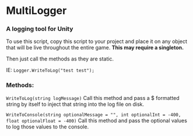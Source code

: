 <h1>MultiLogger</h1>
<h3>A logging tool for Unity</h3>
To use this script, copy this script to your project and place it on any object that will be live throughout the entire game. <b>This may require a singleton.</b>

Then just call the methods as they are static. 

IE:
`Logger.WriteToLog("test test");`
  
<h3>Methods:</h3>

`WriteToLog(string logMessage)`
Call this method and pass a $ formatted string by itself to inject that string into the log file on disk.


`WriteToConsole(string optionalMessage = "", int optionalInt = -400, float optionalFloat = -400)`
Call this method and pass the optional values to log those values to the console.
